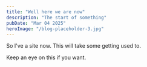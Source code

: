 ```yaml
---
title: "Well here we are now"
description: "The start of something"
pubDate: "Mar 04 2025"
heroImage: "/blog-placeholder-3.jpg"
---
```


So I've a site now. This will take some getting used to.

Keep an eye on this if you want.
